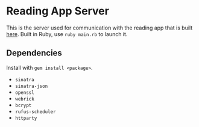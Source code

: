 # Reading App Server
This is the server used for communication with the reading app that is built [here](https://www.github.com/tr4wzified/socialreadingapp).
Built in Ruby, use `ruby main.rb` to launch it.

## Dependencies
Install with `gem install <package>`.
- `sinatra`
- `sinatra-json`
- `openssl`
- `webrick`
- `bcrypt`
- `rufus-scheduler`
- `httparty`

